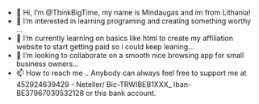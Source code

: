 - 👋 Hi, I’m @ThinkBigTime, my name is Mindaugas and im from Lithania! 
- 👀 I’m interested in learning programing and creating something worthy ...
- 🌱 I’m currently learning on basics like html to create my affiliation website to start getting paid so i could keep leaning...
- 💞️ I’m looking to collaborate on a smooth nice browsing app for small business owners...
- 📫 How to reach me .. Anybody can always feel free to support me at 452924639429 - Neteller/ Bic-TRWIBEB1XXX_ Iban-BE37967030532128 or this bank account. 

<!---
ThinkBigTime/ThinkBigTime is a ✨ special ✨ repository because its `README.md` (this file) appears on your GitHub profile.
You can click the Preview link to take a look at your changes.
--->
